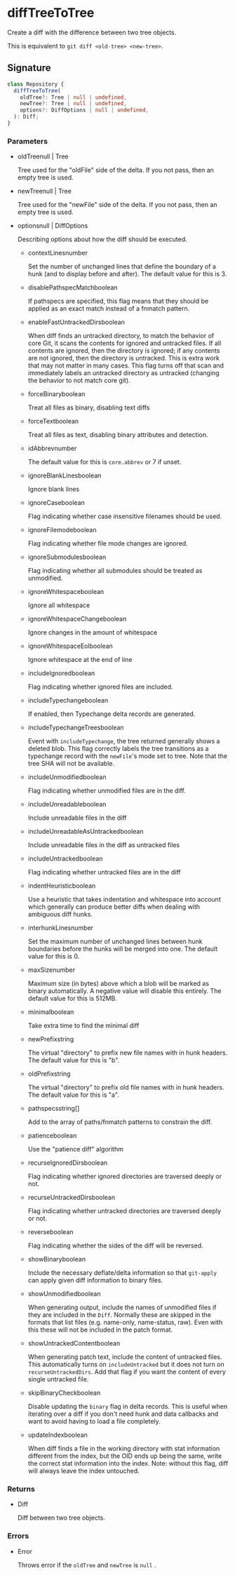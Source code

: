 # diffTreeToTree

Create a diff with the difference between two tree objects.

This is equivalent to `git diff <old-tree> <new-tree>`.

## Signature

```ts
class Repository {
  diffTreeToTree(
    oldTree?: Tree | null | undefined,
    newTree?: Tree | null | undefined,
    options?: DiffOptions | null | undefined,
  ): Diff;
}
```

### Parameters

<ul class="param-ul">
  <li class="param-li param-li-root">
    <span class="param-name">oldTree</span><span class="param-type">null | Tree</span>
    <br>
    <p class="param-description">Tree used for the &quot;oldFile&quot; side of the delta. If you not pass, then an empty tree is used.</p>
  </li>
  <li class="param-li param-li-root">
    <span class="param-name">newTree</span><span class="param-type">null | Tree</span>
    <br>
    <p class="param-description">Tree used for the &quot;newFile&quot; side of the delta. If you not pass, then an empty tree is used.</p>
  </li>
  <li class="param-li param-li-root">
    <span class="param-name">options</span><span class="param-type">null | DiffOptions</span>
    <br>
    <p class="param-description">Describing options about how the diff should be executed.</p>
    <ul class="param-ul">
      <li class="param-li">
        <span class="param-name">contextLines</span><span class="param-type">number</span>
        <br>
        <p class="param-description">Set the number of unchanged lines that define the boundary of a hunk (and to display before and after).  The default value for this is 3.</p>
      </li>
      <li class="param-li">
        <span class="param-name">disablePathspecMatch</span><span class="param-type">boolean</span>
        <br>
        <p class="param-description">If pathspecs are specified, this flag means that they should be applied as an exact match instead of a fnmatch pattern.</p>
      </li>
      <li class="param-li">
        <span class="param-name">enableFastUntrackedDirs</span><span class="param-type">boolean</span>
        <br>
        <p class="param-description">When diff finds an untracked directory, to match the behavior of core Git, it scans the contents for ignored and untracked files. If all contents are ignored, then the directory is ignored; if any contents are not ignored, then the directory is untracked. This is extra work that may not matter in many cases.  This flag turns off that scan and immediately labels an untracked directory as untracked (changing the behavior to not match core git).</p>
      </li>
      <li class="param-li">
        <span class="param-name">forceBinary</span><span class="param-type">boolean</span>
        <br>
        <p class="param-description">Treat all files as binary, disabling text diffs</p>
      </li>
      <li class="param-li">
        <span class="param-name">forceText</span><span class="param-type">boolean</span>
        <br>
        <p class="param-description">Treat all files as text, disabling binary attributes and detection.</p>
      </li>
      <li class="param-li">
        <span class="param-name">idAbbrev</span><span class="param-type">number</span>
        <br>
        <p class="param-description">The default value for this is <code>core.abbrev</code> or 7 if unset.</p>
      </li>
      <li class="param-li">
        <span class="param-name">ignoreBlankLines</span><span class="param-type">boolean</span>
        <br>
        <p class="param-description">Ignore blank lines</p>
      </li>
      <li class="param-li">
        <span class="param-name">ignoreCase</span><span class="param-type">boolean</span>
        <br>
        <p class="param-description">Flag indicating whether case insensitive filenames should be used.</p>
      </li>
      <li class="param-li">
        <span class="param-name">ignoreFilemode</span><span class="param-type">boolean</span>
        <br>
        <p class="param-description">Flag indicating whether file mode changes are ignored.</p>
      </li>
      <li class="param-li">
        <span class="param-name">ignoreSubmodules</span><span class="param-type">boolean</span>
        <br>
        <p class="param-description">Flag indicating whether all submodules should be treated as unmodified.</p>
      </li>
      <li class="param-li">
        <span class="param-name">ignoreWhitespace</span><span class="param-type">boolean</span>
        <br>
        <p class="param-description">Ignore all whitespace</p>
      </li>
      <li class="param-li">
        <span class="param-name">ignoreWhitespaceChange</span><span class="param-type">boolean</span>
        <br>
        <p class="param-description">Ignore changes in the amount of whitespace</p>
      </li>
      <li class="param-li">
        <span class="param-name">ignoreWhitespaceEol</span><span class="param-type">boolean</span>
        <br>
        <p class="param-description">Ignore whitespace at the end of line</p>
      </li>
      <li class="param-li">
        <span class="param-name">includeIgnored</span><span class="param-type">boolean</span>
        <br>
        <p class="param-description">Flag indicating whether ignored files are included.</p>
      </li>
      <li class="param-li">
        <span class="param-name">includeTypechange</span><span class="param-type">boolean</span>
        <br>
        <p class="param-description">If enabled, then Typechange delta records are generated.</p>
      </li>
      <li class="param-li">
        <span class="param-name">includeTypechangeTrees</span><span class="param-type">boolean</span>
        <br>
        <p class="param-description">Event with <code>includeTypechange</code>, the tree returned generally shows a deleted blob. This flag correctly labels the tree transitions as a typechange record with the <code>newFile</code>&#39;s mode set to tree.  Note that the tree SHA will not be available.</p>
      </li>
      <li class="param-li">
        <span class="param-name">includeUnmodified</span><span class="param-type">boolean</span>
        <br>
        <p class="param-description">Flag indicating whether unmodified files are in the diff.</p>
      </li>
      <li class="param-li">
        <span class="param-name">includeUnreadable</span><span class="param-type">boolean</span>
        <br>
        <p class="param-description">Include unreadable files in the diff</p>
      </li>
      <li class="param-li">
        <span class="param-name">includeUnreadableAsUntracked</span><span class="param-type">boolean</span>
        <br>
        <p class="param-description">Include unreadable files in the diff as untracked files</p>
      </li>
      <li class="param-li">
        <span class="param-name">includeUntracked</span><span class="param-type">boolean</span>
        <br>
        <p class="param-description">Flag indicating whether untracked files are in the diff</p>
      </li>
      <li class="param-li">
        <span class="param-name">indentHeuristic</span><span class="param-type">boolean</span>
        <br>
        <p class="param-description">Use a heuristic that takes indentation and whitespace into account which generally can produce better diffs when dealing with ambiguous diff hunks.</p>
      </li>
      <li class="param-li">
        <span class="param-name">interhunkLines</span><span class="param-type">number</span>
        <br>
        <p class="param-description">Set the maximum number of unchanged lines between hunk boundaries before the hunks will be merged into one.  The default value for this is 0.</p>
      </li>
      <li class="param-li">
        <span class="param-name">maxSize</span><span class="param-type">number</span>
        <br>
        <p class="param-description">Maximum size (in bytes) above which a blob will be marked as binary automatically.  A negative value will disable this entirely.  The default value for this is 512MB.</p>
      </li>
      <li class="param-li">
        <span class="param-name">minimal</span><span class="param-type">boolean</span>
        <br>
        <p class="param-description">Take extra time to find the minimal diff</p>
      </li>
      <li class="param-li">
        <span class="param-name">newPrefix</span><span class="param-type">string</span>
        <br>
        <p class="param-description">The virtual &quot;directory&quot; to prefix new file names with in hunk headers.  The default value for this is &quot;b&quot;.</p>
      </li>
      <li class="param-li">
        <span class="param-name">oldPrefix</span><span class="param-type">string</span>
        <br>
        <p class="param-description">The virtual &quot;directory&quot; to prefix old file names with in hunk headers.  The default value for this is &quot;a&quot;.</p>
      </li>
      <li class="param-li">
        <span class="param-name">pathspecs</span><span class="param-type">string[]</span>
        <br>
        <p class="param-description">Add to the array of paths/fnmatch patterns to constrain the diff.</p>
      </li>
      <li class="param-li">
        <span class="param-name">patience</span><span class="param-type">boolean</span>
        <br>
        <p class="param-description">Use the &quot;patience diff&quot; algorithm</p>
      </li>
      <li class="param-li">
        <span class="param-name">recurseIgnoredDirs</span><span class="param-type">boolean</span>
        <br>
        <p class="param-description">Flag indicating whether ignored directories are traversed deeply or not.</p>
      </li>
      <li class="param-li">
        <span class="param-name">recurseUntrackedDirs</span><span class="param-type">boolean</span>
        <br>
        <p class="param-description">Flag indicating whether untracked directories are traversed deeply or not.</p>
      </li>
      <li class="param-li">
        <span class="param-name">reverse</span><span class="param-type">boolean</span>
        <br>
        <p class="param-description">Flag indicating whether the sides of the diff will be reversed.</p>
      </li>
      <li class="param-li">
        <span class="param-name">showBinary</span><span class="param-type">boolean</span>
        <br>
        <p class="param-description">Include the necessary deflate/delta information so that <code>git-apply</code> can apply given diff information to binary files.</p>
      </li>
      <li class="param-li">
        <span class="param-name">showUnmodified</span><span class="param-type">boolean</span>
        <br>
        <p class="param-description">When generating output, include the names of unmodified files if they are included in the <code>Diff</code>. Normally these are skipped in the formats that list files (e.g. name-only, name-status, raw). Even with this these will not be included in the patch format.</p>
      </li>
      <li class="param-li">
        <span class="param-name">showUntrackedContent</span><span class="param-type">boolean</span>
        <br>
        <p class="param-description">When generating patch text, include the content of untracked files.  This automatically turns on <code>includeUntracked</code> but it does not turn on <code>recurseUntrackedDirs</code>. Add that flag if you want the content of every single untracked file.</p>
      </li>
      <li class="param-li">
        <span class="param-name">skipBinaryCheck</span><span class="param-type">boolean</span>
        <br>
        <p class="param-description">Disable updating the <code>binary</code> flag in delta records. This is useful when iterating over a diff if you don&#39;t need hunk and data callbacks and want to avoid having to load a file completely.</p>
      </li>
      <li class="param-li">
        <span class="param-name">updateIndex</span><span class="param-type">boolean</span>
        <br>
        <p class="param-description">When diff finds a file in the working directory with stat information different from the index, but the OID ends up being the same, write the correct stat information into the index. Note: without this flag, diff will always leave the index untouched.</p>
      </li>
    </ul>
  </li>
</ul>

### Returns

<ul class="param-ul">
  <li class="param-li param-li-root">
    <span class="param-type">Diff</span>
    <br>
    <p class="param-description">Diff between two tree objects.</p>
  </li>
</ul>

### Errors

<ul class="param-ul">
  <li class="param-li param-li-root">
    <span class="param-type">Error</span>
    <br>
    <p class="param-description">Throws error if the  <code>oldTree</code>  and  <code>newTree</code>  is  <code>null</code> .</p>
  </li>
</ul>
